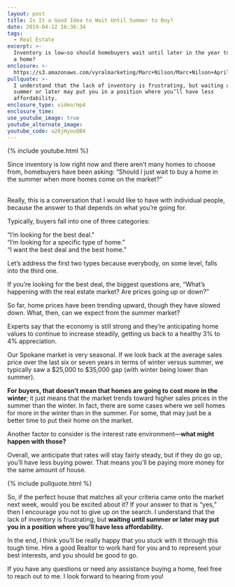 ```yaml
---
layout: post
title: Is It a Good Idea to Wait Until Summer to Buy?
date: 2019-04-12 16:36:34
tags:
  - Real Estate
excerpt: >-
  Inventory is low—so should homebuyers wait until later in the year to purchase
  a home?
enclosure: >-
  https://s3.amazonaws.com/vyralmarketing/Marc+Nilson/Marc+Nilson+April+2019+1+Buyer+Market+Update.mp4
pullquote: >-
  I understand that the lack of inventory is frustrating, but waiting until
  summer or later may put you in a position where you’ll have less
  affordability.
enclosure_type: video/mp4
enclosure_time:
use_youtube_image: true
youtube_alternate_image:
youtube_code: a28jHyouQB4
---
```


{% include youtube.html %}

Since inventory is low right now and there aren’t many homes to choose from, homebuyers have been asking: “Should I just wait to buy a home in the summer when more homes come on the market?”

<br>Really, this is a conversation that I would like to have with individual people, because the answer to that depends on what you’re going for.

Typically, buyers fall into one of three categories:

“I’m looking for the best deal.”<br>“I’m looking for a specific type of home.”<br>“I want the best deal and the best home.”

Let’s address the first two types because everybody, on some level, falls into the third one.

If you’re looking for the best deal, the biggest questions are, “What’s happening with the real estate market? Are prices going up or down?”

So far, home prices have been trending upward, though they have slowed down. What, then, can we expect from the summer market?

Experts say that the economy is still strong and they’re anticipating home values to continue to increase steadily, getting us back to a healthy 3% to 4% appreciation.

Our Spokane market is very seasonal. If we look back at the average sales price over the last six or seven years in terms of winter versus summer, we typically saw a $25,000 to $35,000 gap (with winter being lower than summer).&nbsp;

**For buyers, that doesn’t mean that homes are going to cost more in the winter**; it just means that the market trends toward higher sales prices in the summer than the winter. In fact, there are some cases where we sell homes for more in the winter than in the summer. For some, that may just be a better time to put their home on the market.

Another factor to consider is the interest rate environment—**what might happen with those?**

Overall, we anticipate that rates will stay fairly steady, but if they do go up, you’ll have less buying power. That means you’ll be paying more money for the same amount of house.

{% include pullquote.html %}

So, if the perfect house that matches all your criteria came onto the market next week, would you be excited about it? If your answer to that is “yes,” then I encourage you not to give up on the search. I understand that the lack of inventory is frustrating, but **waiting until summer or later may put you in a position where you’ll have less affordability. &nbsp;**

In the end, I think you’ll be really happy that you stuck with it through this tough time. Hire a good Realtor to work hard for you and to represent your best interests, and you should be good to go.

If you have any questions or need any assistance buying a home, feel free to reach out to me. I look forward to hearing from you\!<br>&nbsp;

&nbsp;